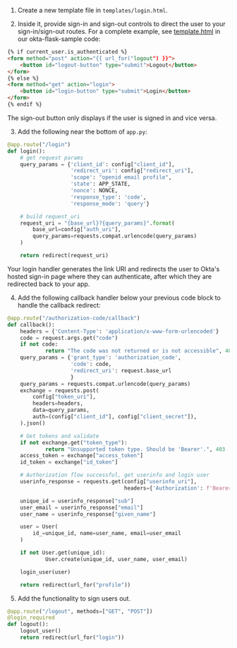 1. Create a new template file in `templates/login.html`.

2. Inside it, provide sign-in and sign-out controls to direct the user to your sign-in/sign-out routes. For a complete example, see [template.html](https://github.com/okta-samples/okta-flask-sample/blob/3f965a50fa04dccf9d2648a802dc86f762c12a1a/templates/template.html) in our okta-flask-sample code:

```html
{% if current_user.is_authenticated %}
<form method="post" action="{{ url_for("logout") }}">
    <button id="logout-button" type="submit">Logout</button>
</form>
{% else %}
<form method="get" action="login">
    <button id="login-button" type="submit">Login</button>
</form>
{% endif %}
```

The sign-out button only displays if the user is signed in and vice versa.

3. Add the following near the bottom of `app.py`:

```py
@app.route("/login")
def login():
    # get request params
    query_params = {'client_id': config["client_id"],
                    'redirect_uri': config["redirect_uri"],
                    'scope': "openid email profile",
                    'state': APP_STATE,
                    'nonce': NONCE,
                    'response_type': 'code',
                    'response_mode': 'query'}

    # build request_uri
    request_uri = "{base_url}?{query_params}".format(
        base_url=config["auth_uri"],
        query_params=requests.compat.urlencode(query_params)
    )

    return redirect(request_uri)
```

Your login handler generates the link URI and redirects the user to Okta's hosted sign-in page where they can authenticate, after which they are redirected back to your app.

4. Add the following callback handler below your previous code block to handle the callback redirect:

```py
@app.route("/authorization-code/callback")
def callback():
    headers = {'Content-Type': 'application/x-www-form-urlencoded'}
    code = request.args.get("code")
    if not code:
            return "The code was not returned or is not accessible", 403
    query_params = {'grant_type': 'authorization_code',
                    'code': code,
                    'redirect_uri': request.base_url
                    }
    query_params = requests.compat.urlencode(query_params)
    exchange = requests.post(
        config["token_uri"],
        headers=headers,
        data=query_params,
        auth=(config["client_id"], config["client_secret"]),
    ).json()

    # Get tokens and validate
    if not exchange.get("token_type"):
            return "Unsupported token type. Should be 'Bearer'.", 403
    access_token = exchange["access_token"]
    id_token = exchange["id_token"]

    # Authorization flow successful, get userinfo and login user
    userinfo_response = requests.get(config["userinfo_uri"],
                                     headers={'Authorization': f'Bearer {access_token}'}).json()

    unique_id = userinfo_response["sub"]
    user_email = userinfo_response["email"]
    user_name = userinfo_response["given_name"]

    user = User(
        id_=unique_id, name=user_name, email=user_email
    )

    if not User.get(unique_id):
            User.create(unique_id, user_name, user_email)

    login_user(user)

    return redirect(url_for("profile"))
```

5. Add the functionality to sign users out.

```py
@app.route("/logout", methods=["GET", "POST"])
@login_required
def logout():
    logout_user()
    return redirect(url_for("login"))
```
